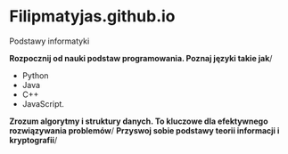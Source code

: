 # Filipmatyjas.github.io


Podstawy informatyki 

**Rozpocznij od nauki podstaw programowania. Poznaj języki takie jak**/
- Python
- Java
- C++ 
-  JavaScript.

**Zrozum algorytmy i struktury danych. To kluczowe dla efektywnego rozwiązywania problemów**/
**Przyswoj sobie podstawy teorii informacji i kryptografii**/
